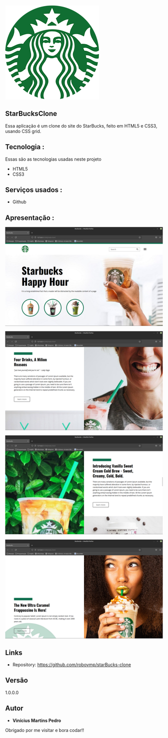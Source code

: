 
![Logo do projeto](https://github.com/robovmp/starBucks-clone/blob/main/StarBucksClone/assets/images/logo.png)


## StarBucksClone
Essa aplicação é um clone do site do StarBucks, feito em HTML5 e CSS3, usando CSS grid.


## Tecnologia :

Essas são as tecnologias usadas neste projeto

* HTML5
* CSS3

## Serviços usados :

* Github

## Apresentação :

![Projeto](https://github.com/robovmp/starBucks-clone/blob/main/assets/star1.png)

![Projeto](https://github.com/robovmp/starBucks-clone/blob/main/assets/star2.png)

![Projeto](https://github.com/robovmp/starBucks-clone/blob/main/assets/star3.png)

![Projeto](https://github.com/robovmp/starBucks-clone/blob/main/assets/star4.png)


## Links
  - Repository: https://github.com/robovmp/starBucks-clone
  ## Versão

  1.0.0.0


  ## Autor

  * **Vinícius Martins Pedro** 

  Obrigado por me visitar e bora codar!!
